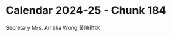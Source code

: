 # Calendar 2024-25 - Chunk 184

<!-- Chunk tokens: 8, Enriched tokens: 9 -->

Secretary
Mrs. Amelia Wong 黃陳慰冰